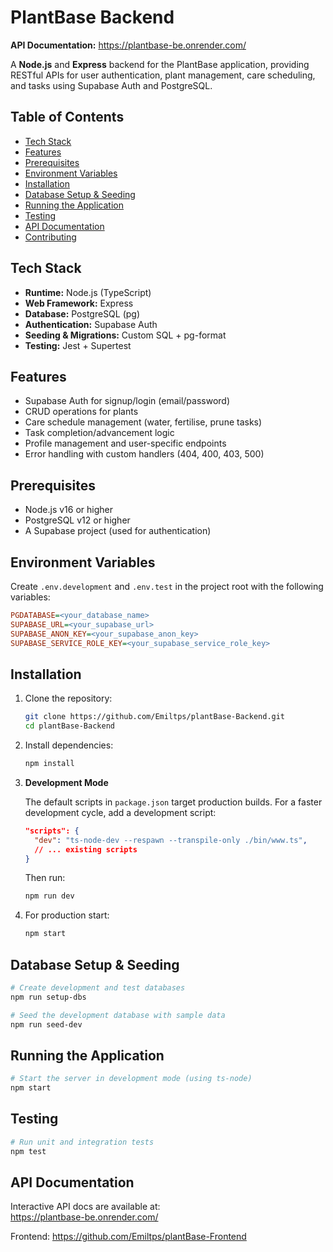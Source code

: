# PlantBase Backend

**API Documentation:** https://plantbase-be.onrender.com/

A **Node.js** and **Express** backend for the PlantBase application, providing RESTful APIs for user authentication, plant management, care scheduling, and tasks using Supabase Auth and PostgreSQL.

## Table of Contents

- [Tech Stack](#tech-stack)
- [Features](#features)
- [Prerequisites](#prerequisites)
- [Environment Variables](#environment-variables)
- [Installation](#installation)
- [Database Setup & Seeding](#database-setup--seeding)
- [Running the Application](#running-the-application)
- [Testing](#testing)
- [API Documentation](#api-documentation)
- [Contributing](#contributing)

## Tech Stack

- **Runtime:** Node.js (TypeScript)
- **Web Framework:** Express
- **Database:** PostgreSQL (pg)
- **Authentication:** Supabase Auth
- **Seeding & Migrations:** Custom SQL + pg-format
- **Testing:** Jest + Supertest

## Features

- Supabase Auth for signup/login (email/password)
- CRUD operations for plants
- Care schedule management (water, fertilise, prune tasks)
- Task completion/advancement logic
- Profile management and user-specific endpoints
- Error handling with custom handlers (404, 400, 403, 500)

## Prerequisites

- Node.js v16 or higher
- PostgreSQL v12 or higher
- A Supabase project (used for authentication)

## Environment Variables

Create `.env.development` and `.env.test` in the project root with the following variables:

```ini
PGDATABASE=<your_database_name>
SUPABASE_URL=<your_supabase_url>
SUPABASE_ANON_KEY=<your_supabase_anon_key>
SUPABASE_SERVICE_ROLE_KEY=<your_supabase_service_role_key>
```

## Installation

1. Clone the repository:
   ```bash
   git clone https://github.com/Emiltps/plantBase-Backend.git
   cd plantBase-Backend
   ```
2. Install dependencies:
   ```bash
   npm install
   ```
3. **Development Mode**

   The default scripts in `package.json` target production builds. For a faster development cycle, add a development script:

   ```json
   "scripts": {
     "dev": "ts-node-dev --respawn --transpile-only ./bin/www.ts",
     // ... existing scripts
   }
   ```

   Then run:

   ```bash
   npm run dev
   ```

4. For production start:
   ```bash
   npm start
   ```

## Database Setup & Seeding

```bash
# Create development and test databases
npm run setup-dbs

# Seed the development database with sample data
npm run seed-dev
```

## Running the Application

```bash
# Start the server in development mode (using ts-node)
npm start
```

## Testing

```bash
# Run unit and integration tests
npm test
```

## API Documentation

Interactive API docs are available at:  
https://plantbase-be.onrender.com/

Frontend:
https://github.com/Emiltps/plantBase-Frontend
